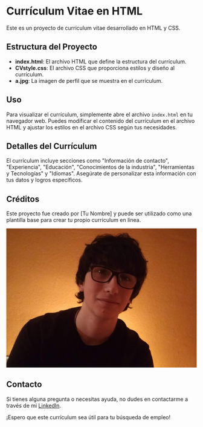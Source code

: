# Currículum Vitae en HTML

Este es un proyecto de currículum vitae desarrollado en HTML y CSS.

## Estructura del Proyecto

- **index.html**: El archivo HTML que define la estructura del currículum.
- **CVstyle.css**: El archivo CSS que proporciona estilos y diseño al currículum.
- **a.jpg**: La imagen de perfil que se muestra en el currículum.

## Uso

Para visualizar el currículum, simplemente abre el archivo `index.html` en tu navegador web. Puedes modificar el contenido del currículum en el archivo HTML y ajustar los estilos en el archivo CSS según tus necesidades.

## Detalles del Currículum

El currículum incluye secciones como "Información de contacto", "Experiencia", "Educación", "Conocimientos de la industria", "Herramientas y Tecnologías" y "Idiomas". Asegúrate de personalizar esta información con tus datos y logros específicos.

## Créditos

Este proyecto fue creado por [Tu Nombre] y puede ser utilizado como una plantilla base para crear tu propio currículum en línea.

![Currículum](a.jpg)

## Contacto

Si tienes alguna pregunta o necesitas ayuda, no dudes en contactarme a través de mi [LinkedIn](linkedin.com/in/tu-linkedin).

¡Espero que este currículum sea útil para tu búsqueda de empleo!
